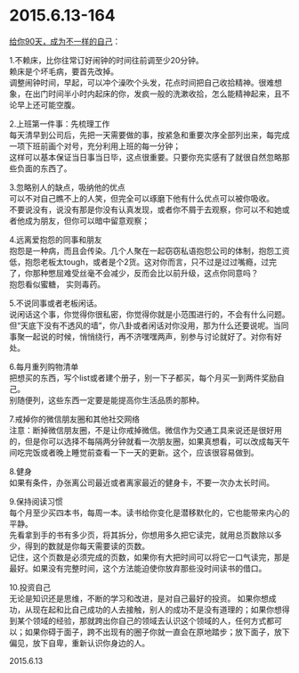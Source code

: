 2015.6.13-164
=============
[给你90天，成为不一样的自己](http://weibo.com/p/1001603803609207863573)：

1.不赖床，比你往常订好闹钟的时间往前调至少20分钟。   
赖床是个坏毛病，要首先改掉。  
调整闹钟时间，早起，可以冲个澡吹个头发，花点时间把自己收拾精神。很难想象，在出门时间半小时内起床的你，发疯一般的洗漱收拾，怎么能精神起来，且不论早上还可能空腹。

2.上班第一件事：先梳理工作  
每天清早到公司后，先把一天需要做的事，按紧急和重要次序全部列出来，每完成一项下班前画个对号，充分利用上班的每一分钟；  
这样可以基本保证当日事当日毕，这点很重要。只要你充实感有了就很自然忽略那些负面的东西了。

3.忽略别人的缺点，吸纳他的优点   
可以不对自己瞧不上的人笑，但完全可以琢磨下他有什么优点可以被你吸收。  
不要说没有，说没有那是你没有认真发现，或者你不屑于去观察，你可以不和她或者他成为朋友，但你可以暗中留意观察；
 
4.远离爱抱怨的同事和朋友  
抱怨是一种病，而且会传染。几个人聚在一起窃窃私语抱怨公司的体制，抱怨工资低，抱怨老板太tough，或者是个2货。这对你而言，只不过是过过嘴瘾，过完了，你那种憋屈难受丝毫不会减少，反而会比以前升级，这点你同意吗？  
抱怨看似蜜糖， 实则毒药。
 
5.不说同事或者老板闲话。   
说闲话这个事，你觉得你很私密，你觉得你就是小范围进行的，不会有什么问题。但“天底下没有不透风的墙”，你八卦或者闲话对你没用，那为什么还要说呢。当同事聚一起说的时候，悄悄绕行，再不济嘿嘿两声，别参与讨论就好了。对你有好处。

6.每月重列购物清单   
把想买的东西，写个list或者建个册子，别一下子都买，每个月买一到两件奖励自己。  
别随便列，这些东西一定要是能提高你生活品质的那种。  

7.戒掉你的微信朋友圈和其他社交网络   
注意：断掉微信朋友圈，不是让你戒掉微信。微信作为交通工具来说还是很好用的，但是你可以选择不每隔两分钟就看一次朋友圈，如果真想看，可以改成每天午间吃完饭或者晚上睡觉前查看一下一天的更新。这个，应该很容易做到。
 
8.健身  
如果有条件，办张离公司最近或者离家最近的健身卡，不要一次办太长时间。 
 
9.保持阅读习惯  
每个月至少买四本书，每周一本。读书给你变化是潜移默化的，它也能带来内心的平静。  
先看拿到手的书有多少页，将其拆分，你想用多久把它读完，就用总页数除以多少，得到的数就是你每天需要读的页数。  
记住，这个页数是必须完成的页数，如果你有大把时间可以将它一口气读完，那是最好。如果没有完整时间，这个方法能迫使你放弃那些没时间读书的借口。  

10.投资自己  
无论是知识还是思维，不断的学习和改进，是对自己最好的投资。
如果你想成功，从现在起和比自己成功的人去接触，别人的成功不是没有道理的；如果你想得到某个领域的经验，那就跨出你自己的领域去认识这个领域的人，任何方式都可以；如果你碍于面子，跨不出现有的圈子你就一直会在原地踏步；放下面子，放下偏见，放下自卑，重新认识你身边的人。

2015.6.13